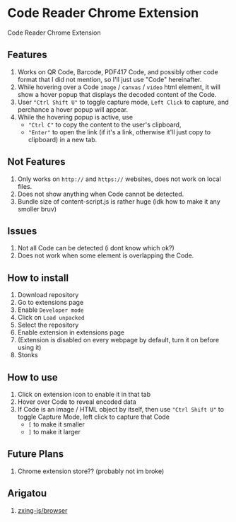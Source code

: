# Code Reader Chrome Extension

Code Reader Chrome Extension

## Features

1. Works on QR Code, Barcode, PDF417 Code, and possibly other code format that I did not mention, so I'll just use "Code" hereinafter.
2. While hovering over a Code `image` / `canvas` / `video` html element, it will show a hover popup that displays the decoded content of the Code.
3. User `"Ctrl Shift U"` to toggle capture mode, `Left Click` to capture, and perchance a hover popup will appear.
4. While the hovering popup is active, use
    - `"Ctrl C"` to copy the content to the user's clipboard,
    - `"Enter"` to open the link (if it's a link, otherwise it'll just copy to clipboard) in a new tab.

## Not Features

1. Only works on `http://` and `https://` websites, does not work on local files.
2. Does not show anything when Code cannot be detected.
3. Bundle size of content-script.js is rather huge (idk how to make it any smoller bruv)

## Issues

1. Not all Code can be detected (i dont know which ok?)
2. Does not work when some element is overlapping the Code.

## How to install

1. Download repository
2. Go to extensions page
3. Enable `Developer mode`
4. Click on `Load unpacked`
5. Select the repository
6. Enable extension in extensions page
7. (Extension is disabled on every webpage by default, turn it on before using it)
8. Stonks

## How to use

1. Click on extension icon to enable it in that tab
2. Hover over Code to reveal encoded data
3. If Code is an image / HTML object by itself, then use `"Ctrl Shift U"` to toggle Capture Mode, left click to capture that Code
    - `[` to make it smaller
    - `]` to make it larger

## Future Plans

1. Chrome extension store?? (probably not im broke)

## Arigatou

1. [zxing-js/browser](https://github.com/zxing-js/browser/tree/master)
